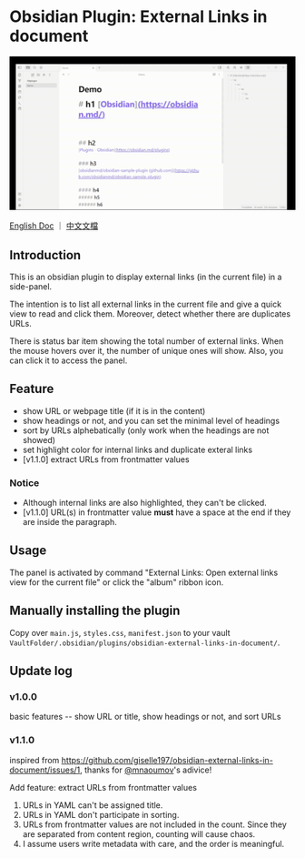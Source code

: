 # Obsidian Plugin: External Links in document
![demo](https://github.com/giselle197/obsidian-external-links-in-document/blob/master/media/demo.gif)

[English Doc](README.md) ｜ [中文文檔](README-ZH.md)

## Introduction
This is an obsidian plugin to display external links (in the current file) in a side-panel.

The intention is to list all external links in the current file and give a quick view to read and click them. Moreover, detect whether there are duplicates URLs.

There is status bar item showing the total number of external links. When the mouse hovers over it, the number of unique ones will show. Also, you can click it to access the panel.

## Feature
- show URL or webpage title (if it is in the content)
- show headings or not, and you can set the minimal level of headings
- sort by URLs alphebatically (only work when the headings are not showed)
- set highlight color for internal links and duplicate exteral links
- [v1.1.0] extract URLs from frontmatter values

### Notice
- Although internal links are also highlighted, they can't be clicked.
- [v1.1.0] URL(s) in frontmatter value **must** have a space at the end if they are inside the paragraph.

## Usage
The panel is activated by command "External Links: Open external links view for the current file" or click the "album" ribbon icon.

## Manually installing the plugin
Copy over `main.js`, `styles.css`, `manifest.json` to your vault `VaultFolder/.obsidian/plugins/obsidian-external-links-in-document/`.

## Update log

### v1.0.0
basic features -- show URL or title, show headings or not, and sort URLs

### v1.1.0
inspired from https://github.com/giselle197/obsidian-external-links-in-document/issues/1, thanks for [@mnaoumov](https://github.com/mnaoumov)'s adivice! 

Add feature: extract URLs from frontmatter values

1. URLs in YAML can't be assigned title.
2. URLs in YAML don't participate in sorting.
3. URLs from frontmatter values are not included in the count. Since they are separated from content region, counting will cause chaos.
4. I assume users write metadata with care, and the order is meaningful.